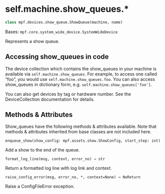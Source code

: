 
# self.machine.show_queues.*

``` python
class mpf.devices.show_queue.ShowQueue(machine, name)
```

Bases: `mpf.core.system_wide_device.SystemWideDevice`

Represents a show queue.

## Accessing show_queues in code

The device collection which contains the show_queues in your machine is available via `self.machine.show_queues`. For example, to access one called “foo”, you would use `self.machine.show_queues.foo`. You can also access show_queues in dictionary form, e.g. `self.machine.show_queues['foo']`.

You can also get devices by tag or hardware number. See the DeviceCollection documentation for details.

## Methods & Attributes

Show_queues have the following methods & attributes available. Note that methods & attributes inherited from base classes are not included here.

`enqueue_show(show_config: mpf.assets.show.ShowConfig, start_step: int)`

Add a show to the end of the queue.

`format_log_line(msg, context, error_no) → str`

Return a formatted log line with log link and context.

`raise_config_error(msg, error_no, *, context=None) → NoReturn`

Raise a ConfigFileError exception.
